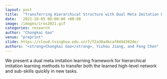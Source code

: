```yaml
---
layout: post
title:  "Transferring Hierarchical Structure with Dual Meta Imitation Learning"
date:   2021-10-05 08:00:00 +00:00
image: /images/iros2021.gif
categories: research
author: "Chongkai Gao"
venue: "preprint"
slide: https://cloud.tsinghua.edu.cn/f/f2a30a4bcaf8494392de/
authors: "<strong>Chongkai Gao</strong>, Yizhou Jiang, and Feng Chen"
---
```

We present a dual meta imitation learning framework for hierarchical imitation learning methods to transfer both the learned high-level network and sub-skills quickly in new tasks.
